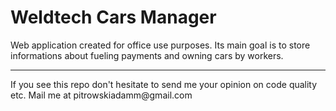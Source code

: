 <h1>Weldtech Cars Manager</h1>
<p>Web application created for office use purposes. Its main goal is to store informations about fueling payments and owning cars by workers.</p>
<hr>
<p>If you see this repo don't hesitate to send me your opinion on code quality etc. Mail me at pitrowskiadamm@gmail.com</p>